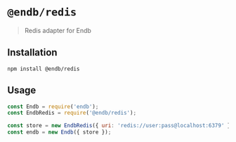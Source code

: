 # `@endb/redis`

> Redis adapter for Endb

## Installation

```shell
npm install @endb/redis
```

## Usage

```javascript
const Endb = require('endb');
const EndbRedis = require('@endb/redis');

const store = new EndbRedis({ uri: 'redis://user:pass@localhost:6379' });
const endb = new Endb({ store });
```
